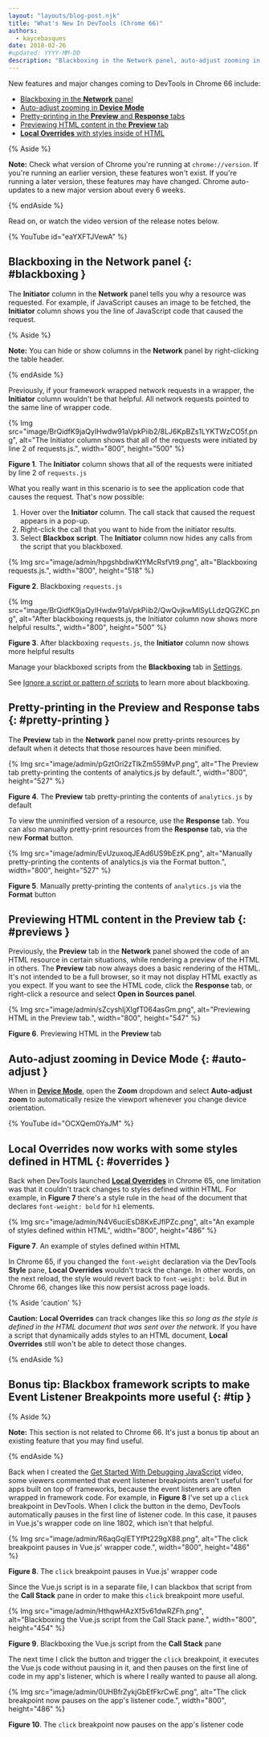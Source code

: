 ```yaml
---
layout: "layouts/blog-post.njk"
title: "What's New In DevTools (Chrome 66)"
authors:
  - kaycebasques
date: 2018-02-26
#updated: YYYY-MM-DD
description: "Blackboxing in the Network panel, auto-adjust zooming in Device Mode, and more."
---
```


New features and major changes coming to DevTools in Chrome 66 include:

- [Blackboxing in the **Network** panel][1]
- [Auto-adjust zooming in **Device Mode**][2]
- [Pretty-printing in the **Preview** and **Response** tabs][3]
- [Previewing HTML content in the **Preview** tab][4]
- [**Local Overrides** with styles inside of HTML][5]

{% Aside %}

**Note:** Check what version of Chrome you're running at `chrome://version`. If you're running an
earlier version, these features won't exist. If you're running a later version, these features may
have changed. Chrome auto-updates to a new major version about every 6 weeks.

{% endAside %}

Read on, or watch the video version of the release notes below.

{% YouTube id="eaYXFTJVewA" %}

## Blackboxing in the Network panel {: #blackboxing }

The **Initiator** column in the **Network** panel tells you why a resource was requested. For
example, if JavaScript causes an image to be fetched, the **Initiator** column shows you the line of
JavaScript code that caused the request.

{% Aside %}

**Note:** You can hide or show columns in the **Network** panel by right-clicking the table header.

{% endAside %}

Previously, if your framework wrapped network requests in a wrapper, the **Initiator** column
wouldn't be that helpful. All network requests pointed to the same line of wrapper code.

{% Img src="image/BrQidfK9jaQyIHwdw91aVpkPiib2/8LJ6KpBZs1LYKTWzCO5f.png", alt="The Initiator column shows that all of the requests were initiated by line 2 of requests.js.", width="800", height="500" %}

**Figure 1**. The **Initiator** column shows that all of the requests were initiated by line 2 of
`requests.js`

What you really want in this scenario is to see the application code that causes the request. That's
now possible:

1.  Hover over the **Initiator** column. The call stack that caused the request appears in a pop-up.
2.  Right-click the call that you want to hide from the initiator results.
3.  Select **Blackbox script**. The **Initiator** column now hides any calls from the script that
    you blackboxed.

{% Img src="image/admin/hpgshbdiwKtYMcRsfVt9.png", alt="Blackboxing requests.js.", width="800", height="518" %}

**Figure 2**. Blackboxing `requests.js`

{% Img src="image/BrQidfK9jaQyIHwdw91aVpkPiib2/QwQvjkwMlSyLLdzQGZKC.png", alt="After blackboxing requests.js, the Initiator column now shows more helpful results.", width="800", height="500" %}

**Figure 3**. After blackboxing `requests.js`, the **Initiator** column now shows more helpful
results

Manage your blackboxed scripts from the **Blackboxing** tab in [Settings][6].

See [Ignore a script or pattern of scripts][7] to learn more about blackboxing.

## Pretty-printing in the Preview and Response tabs {: #pretty-printing }

The **Preview** tab in the **Network** panel now pretty-prints resources by default when it detects
that those resources have been minified.

{% Img src="image/admin/pGztOri2zTIkZm559MvP.png", alt="The Preview tab pretty-printing the contents of analytics.js by default.", width="800", height="527" %}

**Figure 4**. The **Preview** tab pretty-printing the contents of `analytics.js` by default

To view the unminified version of a resource, use the **Response** tab. You can also manually
pretty-print resources from the **Response** tab, via the new **Format** button.

{% Img src="image/admin/EvUzuxoqJEAd6US9bEzK.png", alt="Manually pretty-printing the contents of analytics.js via the Format button.", width="800", height="527" %}

**Figure 5**. Manually pretty-printing the contents of `analytics.js` via the **Format** button

## Previewing HTML content in the Preview tab {: #previews }

Previously, the **Preview** tab in the **Network** panel showed the code of an HTML resource in
certain situations, while rendering a preview of the HTML in others. The **Preview** tab now always
does a basic rendering of the HTML. It's not intended to be a full browser, so it may not display
HTML exactly as you expect. If you want to see the HTML code, click the **Response** tab, or
right-click a resource and select **Open in Sources panel**.

{% Img src="image/admin/sZcyshIjXIgfT064asGm.png", alt="Previewing HTML in the Preview tab.", width="800", height="547" %}

**Figure 6**. Previewing HTML in the **Preview** tab

## Auto-adjust zooming in Device Mode {: #auto-adjust }

When in [**Device Mode**][8], open the **Zoom** dropdown and select **Auto-adjust zoom** to
automatically resize the viewport whenever you change device orientation.

{% YouTube id="OCXQem0YaJM" %}

## Local Overrides now works with some styles defined in HTML {: #overrides }

Back when DevTools launched [**Local Overrides**][9] in Chrome 65, one limitation was that it
couldn't track changes to styles defined within HTML. For example, in **Figure 7** there's a style
rule in the `head` of the document that declares `font-weight: bold` for `h1` elements.

{% Img src="image/admin/N4V6uciEsD8KxEJflPZc.png", alt="An example of styles defined within HTML", width="800", height="486" %}

**Figure 7**. An example of styles defined within HTML

In Chrome 65, if you changed the `font-weight` declaration via the DevTools **Style** pane, **Local
Overrides** wouldn't track the change. In other words, on the next reload, the style would revert
back to `font-weight: bold`. But in Chrome 66, changes like this now persist across page loads.

{% Aside 'caution' %}

**Caution:** **Local Overrides** can track changes like this _so long as the style is defined in the
HTML document that was sent over the network_. If you have a script that dynamically adds styles to
an HTML document, **Local Overrides** still won't be able to detect those changes.

{% endAside %}

## Bonus tip: Blackbox framework scripts to make Event Listener Breakpoints more useful {: #tip }

{% Aside %}

**Note:** This section is not related to Chrome 66. It's just a bonus tip about an existing feature
that you may find useful.

{% endAside %}

Back when I created the [Get Started With Debugging JavaScript][10] video, some viewers commented
that event listener breakpoints aren't useful for apps built on top of frameworks, because the event
listeners are often wrapped in framework code. For example, in **Figure 8** I've set up a `click`
breakpoint in DevTools. When I click the button in the demo, DevTools automatically pauses in the
first line of listener code. In this case, it pauses in Vue.js's wrapper code on line 1802, which
isn't that helpful.

{% Img src="image/admin/R6aqGqlETYfPt229gX88.png", alt="The click breakpoint pauses in Vue.js' wrapper code.", width="800", height="486" %}

**Figure 8**. The `click` breakpoint pauses in Vue.js' wrapper code

Since the Vue.js script is in a separate file, I can blackbox that script from the **Call Stack**
pane in order to make this `click` breakpoint more useful.

{% Img src="image/admin/HthqwHAzXf5v61dwRZFh.png", alt="Blackboxing the Vue.js script from the Call Stack pane.", width="800", height="454" %}

**Figure 9**. Blackboxing the Vue.js script from the **Call Stack** pane

The next time I click the button and trigger the `click` breakpoint, it executes the Vue.js code
without pausing in it, and then pauses on the first line of code in my app's listener, which is
where I really wanted to pause all along.

{% Img src="image/admin/0UHBfrZykjGbEfFkrCwE.png", alt="The click breakpoint now pauses on the app's listener code.", width="800", height="486" %}

**Figure 10**. The `click` breakpoint now pauses on the app's listener code

[1]: #blackboxing
[2]: #auto-adjust
[3]: #pretty-printing
[4]: #previews
[5]: #overrides
[6]: /docs/devtools/customize/#settings
[7]: /docs/devtools/javascript/reference#blackbox
[8]: /docs/devtools/device-mode
[9]: /blog/new-in-devtools-65#overrides
[10]: https://youtu.be/H0XScE08hy8
[11]: https://www.google.com/chrome/browser/canary.html
[12]: /blog/new-in-devtools-59#coverage
[13]: /blog/new-in-devtools-59#screenshots
[14]: /blog/new-in-devtools-59#block-requests
[15]: /blog/new-in-devtools-59#async
[16]: /blog/new-in-devtools-59#command-menu
